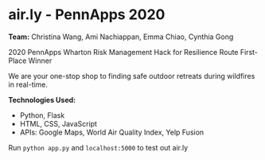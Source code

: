# air.ly - PennApps 2020 

**Team:** Christina Wang, Ami Nachiappan, Emma Chiao, Cynthia Gong

2020 PennApps Wharton Risk Management Hack for Resilience Route First-Place Winner

We are your one-stop shop to finding safe outdoor retreats during wildfires in real-time.

**Technologies Used:**
  * Python, Flask
  * HTML, CSS, JavaScript
  * APIs: Google Maps, World Air Quality Index, Yelp Fusion
  
 
 Run ```python app.py``` and ```localhost:5000``` to test out air.ly
